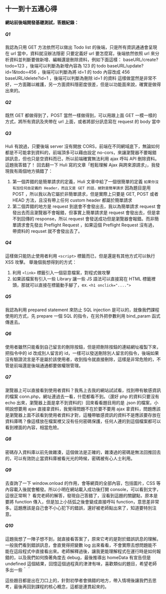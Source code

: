 ## 十一到十五週心得



#### 網站前後端開發基礎測試，答題紀錄：
##### Q1
我認為只用 GET 方法依然可以做出 Todo list 的後端，只是所有資訊通通會呈現在 url 當中，資料就沒辦法隱密
只要定義好 url 要怎麼寫，後端依然依照 url 來分析資料並判斷要做新增、編輯還是刪除資料，例如下面這樣：
 baseURL/create?todo=123 ，後端可以判斷為新增內容為 123 的 todo
 baseURL/update?id=1&todo=456 ，後端可以判斷為將 id=1 的 todo 內容改成 456
 baseURL/delete?id=1 ，後端可以判斷為刪除 id=1 的資料
這樣做當然是非常不好，一方面難以維護，另一方面資料隱密度很差，但是以功能面來說，確實是做得出來的。

##### Q2
既然 GET 都做得到了，POST 當然一樣做得到，可以用跟上面 GET 一模一樣的方式，將所有資訊及夾帶在 url 上面，或者將部分訊息寫在 request 的 body 當中

##### Q3
Huli 有說過，只要後端 server 沒有開放 CORS，前端在不同網域底下，無論如何都是不可能拿到資料的，前端頂多可以藉由設定 no-cors，來讓瀏覽器不要報錯誤訊息，但也只是空資料而已，所以前端確實無法利用 ajax 呼叫 API 刪除資料。
這題我答錯了！
回去翻一下 Huli 寫的文章「輕鬆理解 Ajax 與跨來源請求」，我發現我有兩個地方搞錯了：
1. 第一個弄錯的是簡單請求的定義，Huli 文章中給了一個很簡單的定義
`如果你沒有加任何自定義的 Header，而且又是 GET 的話，絕對是簡單請求`
因為題目是用 POST ，所以我以為它屬於非簡單請求，但是實際上只要是 GET, POST 或者 HEAD 方法，且沒有帶上任何 custom header 都屬於簡單請求
2. 第二個弄錯的地方是 request 到底會不會發出去，我以為簡單請求 request 會發出去而且瀏覽器不會報錯，但事實上簡單請求是 request 會發出去，但是拿不到回傳的 response，所以 request 會發送成功但是瀏覽器會報錯。而非簡單請求會先發出 Preflight Request ，如果這個 Preflight Request 沒有過，帶資料的 requset 就不會發出去了。

##### Q4
這樣做只能防止使用者利用 `<script>` 標籤而已，但是還是有其他方式可以執行 XSS 攻擊。
舉幾個我想得到的方式：
1. 利用 `<link>` 標籤引入一個惡意檔案，對程式做攻擊
2. 如果該檔案有引入一些 Library 讓一些 JS 語法可以直接寫在 HTML 標籤裡頭，那就可以直接在標籤動手腳了，ex. `<h1 onclick="....">` 

##### Q5
我認為利用 prepared statement 來防止 SQL injection 是可以的，就像我們課程使用的方式，先 prepare 一個 SQL 的指令，在另外把參數利用 bind_param 函式傳進去。

##### Q6
使用者雖然只能看到自己留言的刪除按鈕，但是把刪除按鈕的連結網址複製下來，把指令中的 id 改成別人留言的 id，一樣可以發送刪除別人留言的指令，後端如果沒有驗證流言是不是屬於該使用者，收到指令就直接刪除，這樣是非常危險的，不管是前端還是後端通通都要做權限管理。

##### Q7
瀏覽器上可以直接看到使用者資料？我馬上去我的網站試試看，找到帶有敏感資訊的檔案 conn.php，網址連過去一看，什麼都看不到。（還好 php 的資料只要沒有 echo 出來，瀏覽器上面是拿不到資料的）回來看看題目用的是 .json 的檔案，小明說想要用 ajax 直接拿資料，我覺得問題不在於要不要用 ajax 拿資料，問題應該是瀏覽器上面不該看到使用者資料才對，這種帶敏感資訊的資料不是應該要存放在資料庫嗎？像這樣放在檔案裡又沒有任何密碼保護，任何人連的到這個檔案都可以看到裡面的內容，相當危險。

##### Q8
密碼存入資料庫以前先做雜湊，這個做法是正確的，雜湊過的密碼是無法回推回去的，可以有效防止當資料庫被看光光的時候，密碼被有心人士利用。

##### Q9
去查詢了一下 window.onload 的作用，會等網頁的全部內容，包括圖片，CSS 等內容載入後就會觸發。所以小明在網站載入成功後打開 console，可以看到文字，這很正常啊？
看完老師的解答，發現自己答錯了，沒看到這題的關鍵點，原本是要將 function 傳入，但是加上小括弧之後會變成直接呼叫 function，意思差非常多。這題應該是自己會不小心犯下的錯誤，還好被老師點出來了，知道要特別注意。

##### Q10
這題我想了一陣子想不到，就直接看答案了，原來它考的是對於錯誤訊息的理解。一般我們看到錯誤訊息，會直覺得把變數 log 出來看看，不會實際去想問題能不能在這段程式中直接看出來。老師解釋過後，讓我更能理解程式在運行時是如何報錯的，以及我們如何換著角度去 debug，最後推導出 homeData 有宣告但是 undefined 這個結果，回憶這個過程真的津津有味，喜歡類似的題目，希望老師多出一些＾＾

這些題目都是出在刀口上的，針對初學者會搞錯的地方，帶入情境後讓我們去思考，最後再回到課程的核心概念，這都是連貫起來的。 
